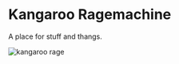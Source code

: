 # Kangaroo Ragemachine
A place for stuff and thangs.

![kangaroo rage](http://i.imgur.com/Z7aGBlR.gif)
